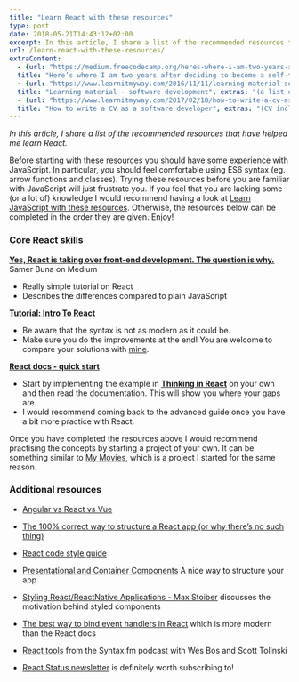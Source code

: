 ```yaml
---
title: "Learn React with these resources"
type: post
date: 2018-05-21T14:43:12+02:00
excerpt: In this article, I share a list of the recommended resources that have helped me learn React.
url: /learn-react-with-these-resources/
extraContent:
  - {url: "https://medium.freecodecamp.org/heres-where-i-am-two-years-after-deciding-to-become-a-self-taught-developer-5e8836fe2906", 
  title: "Here’s where I am two years after deciding to become a self-taught developer"}
  - {url: "https://www.learnitmyway.com/2016/11/11/learning-material-software-development/", 
  title: "Learning material - software development", extras: "(a list of learning resources, starting with Introduction to Computer Science)"}
  - {url: "https://www.learnitmyway.com/2017/02/18/how-to-write-a-cv-as-a-software-developer/", 
  title: "How to write a CV as a software developer", extras: "(CV included)"}
---
```

_In this article, I share a list of the recommended resources that have helped me learn React._

<!--more-->

Before starting with these resources you should have some experience with JavaScript. 
In particular, you should feel comfortable using ES6 syntax (eg. arrow functions and classes). 
Trying these resources before you are familiar with JavaScript will just frustrate you. 
If you feel that you are lacking some (or a lot of) knowledge I would recommend having a look
at <a href="https://www.learnitmyway.com/learn-javascript-with-these-resources/" target="_blank"
rel="noopener">Learn JavaScript with these resources</a>. 
Otherwise, the resources below can be completed in the order they are given. Enjoy!

### Core React skills
**<a href="https://medium.freecodecamp.com/yes-react-is-taking-over-front-end-development-the-question-is-why-40837af8ab76" target="_blank" rel="noopener">Yes, React is taking over front-end development. The question is why.</a>** Samer Buna on Medium

* Really simple tutorial on React
* Describes the differences compared to plain JavaScript

**<a href="https://reactjs.org/tutorial/tutorial.html" target="_blank" rel="noopener">Tutorial: Intro To React</a>**

* Be aware that the syntax is not as modern as it could be.
* Make sure you do the improvements at the end! You are welcome to compare your solutions with <a href="https://github.com/DeveloperDavo/intro-to-react-tutorial" target="_blank" rel="noopener">mine</a>. 

**<a href="https://reactjs.org/docs/hello-world.html" target="_blank" rel="noopener">React docs - quick start</a>**

* Start by implementing the example in **<a href="https://reactjs.org/docs/thinking-in-react.html" target="_blank" rel="noopener">Thinking in React</a>**
on your own and then read the documentation. This will show you where your gaps are.
* I would recommend coming back to the advanced guide once you have a bit more practice with React.

Once you have completed the resources above I would recommend practising the concepts by starting a project of your own. It can be something similar to 
<a href="https://github.com/DeveloperDavo/my-movies" target="_blank" rel="noopener">My Movies</a>, which is a project I started for the same reason. 

### Additional resources
* <a href="https://medium.com/unicorn-supplies/angular-vs-react-vs-vue-a-2017-comparison-c5c52d620176" target="_blank" rel="noopener">Angular vs React vs Vue</a>

* <a href="https://hackernoon.com/the-100-correct-way-to-structure-a-react-app-or-why-theres-no-such-thing-3ede534ef1ed" target="_blank" rel="noopener">The 100% correct way to structure a React app (or why there’s no such thing)</a>

* <a href="https://css-tricks.com/react-code-style-guide/" target="_blank" rel="noopener">React code style guide</a>

* <a href="https://medium.com/@dan_abramov/smart-and-dumb-components-7ca2f9a7c7d0" target="_blank" rel="noopener">Presentational and Container Components</a> A nice way to structure your app

* <a href="https://www.youtube.com/watch?time_continue=101&v=bIK2NwoK9xk" target="_blank" rel="noopener">Styling React/ReactNative Applications - Max Stoiber</a> discusses the motivation behind styled components

* <a href="https://medium.freecodecamp.org/the-best-way-to-bind-event-handlers-in-react-282db2cf1530" target="_blank" rel="noopener">The best way to bind event handlers in React</a> which is more modern than the React docs

* <a href="https://syntax.fm/show/001/react-tools" target="_blank" rel="noopener">React tools</a> from the Syntax.fm podcast with Wes Bos and Scott Tolinski

* <a href="https://react.statuscode.com/" target="_blank" rel="noopener">‎React Status newsletter</a> is definitely worth subscribing to!